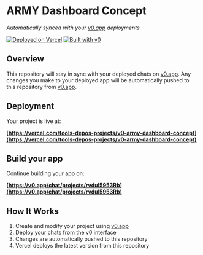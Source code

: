 # ARMY Dashboard Concept

*Automatically synced with your [v0.app](https://v0.app) deployments*

[![Deployed on Vercel](https://img.shields.io/badge/Deployed%20on-Vercel-black?style=for-the-badge&logo=vercel)](https://vercel.com/tools-depos-projects/v0-army-dashboard-concept)
[![Built with v0](https://img.shields.io/badge/Built%20with-v0.app-black?style=for-the-badge)](https://v0.app/chat/projects/rvduI5953Rb)

## Overview

This repository will stay in sync with your deployed chats on [v0.app](https://v0.app).
Any changes you make to your deployed app will be automatically pushed to this repository from [v0.app](https://v0.app).

## Deployment

Your project is live at:

**[https://vercel.com/tools-depos-projects/v0-army-dashboard-concept](https://vercel.com/tools-depos-projects/v0-army-dashboard-concept)**

## Build your app

Continue building your app on:

**[https://v0.app/chat/projects/rvduI5953Rb](https://v0.app/chat/projects/rvduI5953Rb)**

## How It Works

1. Create and modify your project using [v0.app](https://v0.app)
2. Deploy your chats from the v0 interface
3. Changes are automatically pushed to this repository
4. Vercel deploys the latest version from this repository
